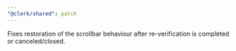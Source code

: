 ```yaml
---
"@clerk/shared": patch
---
```


Fixes restoration of the scrollbar behaviour after re-verification is completed or canceled/closed.
